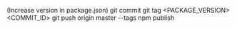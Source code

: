 (Increase version in package.json)
git commit
git tag <PACKAGE_VERSION> <COMMIT_ID>
git push origin master --tags
npm publish
